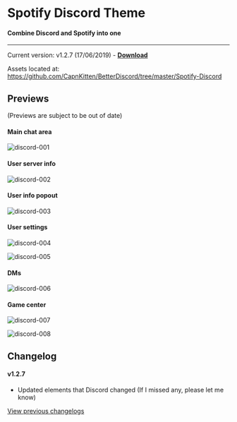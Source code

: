 # Spotify Discord Theme
#### Combine Discord and Spotify into one
<hr>

Current version: v1.2.7 (17/06/2019) - **[Download](https://betterdiscord.net/ghdl?url=https://raw.githubusercontent.com/CapnKitten/Spotify-Discord/master/Spotify-Discord.theme.css)**

Assets located at: https://github.com/CapnKitten/BetterDiscord/tree/master/Spotify-Discord

## Previews

(Previews are subject to be out of date)

#### Main chat area

![discord-001](https://user-images.githubusercontent.com/4013216/44601841-ce77bd00-a7ab-11e8-9b2c-7ccd443e96fd.png)

#### User server info

![discord-002](https://user-images.githubusercontent.com/4013216/44601843-cfa8ea00-a7ab-11e8-972f-8194d688e28a.png)

#### User info popout

![discord-003](https://user-images.githubusercontent.com/4013216/44601847-d0da1700-a7ab-11e8-9e9a-6503af0fca18.png)

#### User settings

![discord-004](https://user-images.githubusercontent.com/4013216/44601850-d20b4400-a7ab-11e8-94cc-5bf9beaf084c.png)

![discord-005](https://user-images.githubusercontent.com/4013216/44601855-d3d50780-a7ab-11e8-9d70-6d65580f2c35.png)

#### DMs

![discord-006](https://user-images.githubusercontent.com/4013216/44601859-d5063480-a7ab-11e8-8c3e-c3a390782cfc.png)

#### Game center

![discord-007](https://user-images.githubusercontent.com/4013216/44601861-d59ecb00-a7ab-11e8-82ae-9cd93564fec0.png)

![discord-008](https://user-images.githubusercontent.com/4013216/44601870-d899bb80-a7ab-11e8-8e34-737120c40fc6.png)

## Changelog

#### v1.2.7
* Updated elements that Discord changed (If I missed any, please let me know)


[View previous changelogs](https://github.com/CapnKitten/BetterDiscord/blob/master/Spotify-Discord/README.md)

